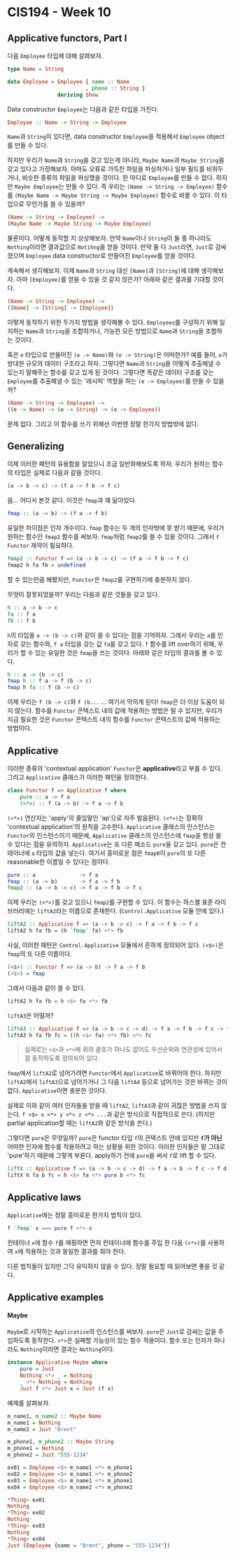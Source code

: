 # CIS194 - Week 10

## Applicative functors, Part I

다음 `Employee` 타입에 대해 살펴보자.

```haskell
type Name = String

data Employee = Employee { name :: Name
                         , phone :: String }
                deriving Show
```

Data constructor `Employee`는 다음과 같은 타입을 가진다.

```haskell
Employee :: Name -> String -> Employee
```

`Name`과 `String`이 있다면, data constructor `Employee`을 적용해서 `Employee` object를 만들 수 있다.

하지만 우리가 `Name`과 `String`을 갖고 있는게 아니라, `Maybe Name`과 `Maybe String`을 갖고 있다고 가정해보자. 아마도 오류로 가득찬 파일을 파싱하거나 일부 필드를 비워두거나, 비슷한 종류의 파일을 파싱했을 것이다. 한 마디로 `Employee`를 만들 수 없다. 하지만 `Maybe Employee`는 만들 수 있다. 즉 우리는 `(Name -> String -> Employee)` 함수를 `(Maybe Name -> Maybe String -> Maybe Employee)` 함수로 바꿀 수 있다. 이 타입으로 무언가를 쓸 수 있을까?

```haskell
(Name -> String -> Employee) ->
(Maybe Name -> Maybe String -> Maybe Employee)
```

물론이다. 어떻게 동작할 지 상상해보자. 만약 `Name`이나 `String`이 둘 중 하나라도 `Nothing`이라면 결과값으로 `Notihng`을 얻을 것이다. 만약 둘 다 `Just`라면, `Just`로 감싸졌으며 `Employee` data constructor로 만들어진 `Employee`를 얻을 것이다.

계속해서 생각해보자. 이제 `Name`과 `String` 대신 `[Name]`과 `[String]`에 대해 생각해보자. 아마 `[Employee]`를 얻을 수 있을 것 같지 않은가? 아래와 같은 결과를 기대할 것이다.

```haskell
(Name -> String -> Employee) ->
([Name] -> [String] -> [Employee])
```

이렇게 동작하기 위한 두가지 방법을 생각해볼 수 있다. `Employees`를 구성하기 위해 일치하는 `Name`과 `String`을 조합하거나, 가능한 모든 방법으로 `Name`과 `String`을 조합하는 것이다.

혹은 `e` 타입으로 만들어진 `(e -> Name)`와 `(e -> String)`은 어떠한가? 예를 들어, `e`가 방대한 규모의 데이터 구조라고 하자. 그렇다면 `Name`과 `String`을 어떻게 추출해낼 수 있는지 말해주는 함수를 갖고 있게 된 것이다. 그렇다면 똑같은 데이터 구조를 갖는 `Employee`를 추출해낼 수 있는 '레시피' 역할을 하는 `(e -> Employee)`를 만들 수 있을까?

```haskell
(Name -> String -> Employee) ->
((e -> Name) -> (e -> String) -> (e -> Employee))
```

문제 없다. 그리고 이 함수를 쓰기 위해선 이번엔 정말 한가지 방법밖에 없다.

## Generalizing

이제 이러한 패턴의 유용함을 알았으니 조금 일반화해보도록 하자. 우리가 원하는 함수의 타입은 실제로 다음과 같을 것이다.

```haskell
(a -> b -> c) -> (f a -> f b -> f c)
```

음... 어디서 본것 같다. 이것은 `fmap`과 꽤 닮아있다.

```haskell
fmap :: (a -> b) -> (f a -> f b)
```

유일한 차이점은 인자 개수이다. `fmap` 함수는 두 개의 인자밖에 못 받기 때문에, 우리가 원하는 함수인 `fmap2` 함수를 써보자. `fmap`처럼 `fmap2`를 쓸 수 있을 것이다. 그래서 `f` `Functor` 제약이 필요하다.

```haskell
fmap2 :: Functor f => (a -> b -> c) -> (f a -> f b -> f c)
fmap2 h fa fb = undefined
```

할 수 있는만큼 해봤지만, `Functor`은 `fmap2`를 구현하기에 충분하지 않다.

무엇이 잘못되었을까? 우리는 다음과 같은 것들을 갖고 있다.

```haskell
h :: a -> b -> c
fa :: f a
fb :: f b
```

`h`의 타입을 `a -> (b -> c)`와 같이 쓸 수 있다는 점을 기억하자. 그래서 우리는 `a`를 인자로 갖는 함수와, `f a` 타입을 갖는 값 `fa`를 갖고 있다. `f` 함수를 lift over하기 위해, 우리가 할 수 있는 유일한 것은 `fmap`을 쓰는 것이다. 아래와 같은 타입의 결과를 볼 수 있다.

```haskell
h :: a -> (b -> c)
fmap h :: f a -> f (b -> c)
fmap h fa :: f (b -> c)
```

이제 우리는 `f (b -> c)`와 `f (b...` ... 여기서 막히게 된다! `fmap`은 더 이상 도움이 되지 않는다. 함수를 `Functor` 콘텍스트 내의 값에 적용하는 방법은 될 수 있지만, 우리가 지금 필요한 것은 `Functor` 콘텍스트 내의 함수를 `Functor` 콘텍스트의 값에 적용하는 방법이다.


## Applicative

이러한 종류의 'contextual application' `Functor`은 **applicative**라고 부를 수 있다. 그리고 `Applicative` 클래스가 이러한 패턴을 정의한다. 

```haskell
class Functor f => Applicative f where
    pure :: a -> f a
    (<*>) :: f (a -> b) -> f a -> f b
```

`(<*>)` 연산자는 'apply'의 줄임말인 'ap'으로 자주 발음된다. `(<*>)`는 정확히 'contextual application'의 원칙을 고수한다. `Applicative` 클래스의 인스턴스는 `Functor`의 인스턴스이기 때문에, `Applicative` 클래스의 인스턴스에 `fmap`을 항상 쓸 수 있다는 점을 유의하자. `Applicative`는 또 다른 메소드 `pure`을 갖고 있다. `pure`은 컨테이너에 `a` 타입의 값을 넣는다. 여기서 흥미로운 점은 `fmap0`이 `pure`의 또 다른 reasonable한 이름일 수 있다는 점이다.

```haskell
pure :: a              -> f a
fmap :: (a -> b)       -> f a -> f b
fmap2 :: (a -> b -> c) -> f a -> f b -> f c
```

이제 우리는 `(<*>)`를 갖고 있으니 `fmap2`를 구현할 수 있다. 이 함수는 하스켈 표준 라이브러리에는 `liftA2`라는 이름으로 존재한다. (`Control.Applicative` 모듈 안에 있다.)

```haskell
liftA2 :: Applicative f => (a -> b -> c) -> f a -> f b -> f c
liftA2 h fa fb = (h `fmap` fa) <*> fb
```

사실, 이러한 패턴은 `Control.Applicative` 모듈에서 흔하게 정의되어 있다. `(<$>)`은 `fmap`의 또 다른 이름이다.

```haskell
(<$>) :: Functor f => (a -> b) -> f a -> f b
(<$>) = fmap
```

그래서 다음과 같이 쓸 수 있다.

```haskell
liftA2 h fa fb = h <$> fa <*> fb
```

`liftA3`은 어떨까?

```haskell
liftA3 :: Applicative f => (a -> b -> c -> d) -> f a -> f b -> f c -> f d
liftA3 h fa fb fc = ((h <$> fa) <*> fb) <*> fc
```

> 실제로는 `<$>`과 `<*>`에 위의 괄호가 하나도 없어도 우선순위와 연관성에 있어서 잘 동작하도록 정의되어 있다.

`fmap`에서 `liftA2`로 넘어가려면 `Functor`에서 `Applicative`로 바뀌어야 한다. 하지만 `liftA2`에서 `liftA3`으로 넘어가거나 그 다음 `liftA4` 등으로 넘어가는 것은 바뀌는 것이 없다. `Applicative`이면 충분한 것이다.

실제로 이와 같이 여러 인자들을 받을 때 `liftA2`, `liftA3`과 같이 귀찮은 방법을 쓰지 않는다. `f <$> x <*> y <*> z <*> ...`과 같은 방식으로 직접적으로 쓴다. (하지만 partial application할 때는 `liftA2`와 같은 방식을 쓴다.)

그렇다면 `pure`은 무엇일까? `pure`은 functor 타입 `f`의 콘텍스트 안에 있지만 **`f`가 아닌** 어떠한 인자에 함수를 적용하려고 하는 상황을 위한 것이다. 이러한 인자들은 말 그대로 'pure'하기 때문에 그렇게 부른다. apply하기 전에 `pure`을 써서 `f`로 lift 할 수 있다.

```haskell
liftX :: Applicative f => (a -> b -> c -> d) -> f a -> b -> f c -> f d
liftX h fa b fc = h <$> fa <*> pure b <*> fc
```

## Applicative laws

`Applicative`에는 정말 흥미로운 한가지 법칙이 있다.

```haskell
f `fmap` x === pure f <*> x
```

컨테이너 `x`에 함수 `f`를 매핑하면 먼저 컨테이너에 함수를 주입 한 다음 `(<*>)`를 사용하여 `x`에 적용하는 것과 동일한 결과를 줘야 한다.

다른 법칙들이 있지만 그닥 유익하지 않을 수 있다. 정말 필요할 때 읽어보면 좋을 것 같다.

## Applicative examples

#### Maybe

`Maybe`로 시작하는 `Applicative`의 인스턴스를 써보자. `pure`은 `Just`로 감싸는 값을 주입하도록 동작한다. `<*>`은 실패할 가능성이 있는 함수 적용이다. 함수 또는 인자가 하나라도 `Nothing`이라면 결과는 `Nothing`이다.

```haskell
instance Applicative Maybe where
    pure = Just
    Nothing <*> _ = Nothing 
    _ <*> Nothing = Nothing
    Just f <*> Just x = Just (f x)
```

예제를 살펴보자.

```haskell
m_name1, m_name2 :: Maybe Name
m_name1 = Nothing
m_name2 = Just "Brent"

m_phone1, m_phone2 :: Maybe String
m_phone1 = Nothing
m_phone2 = Just "555-1234"

ex01 = Employee <$> m_name1 <*> m_phone1
ex02 = Employee <$> m_name1 <*> m_phone2
ex03 = Employee <$> m_name1 <*> m_phone1
ex04 = Employee <$> m_name2 <*> m_phone2
```

```haskell
*Thing> ex01
Nothing
*Thing> ex02
Nothing
*Thing> ex03
Nothing
*Thing> ex04
Just (Employee {name = "Brent", phone = "555-1234"})
```
